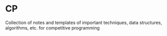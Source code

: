 # CP
Collection of notes and templates of important techniques, data structures, algorithms, etc. for competitive programming
